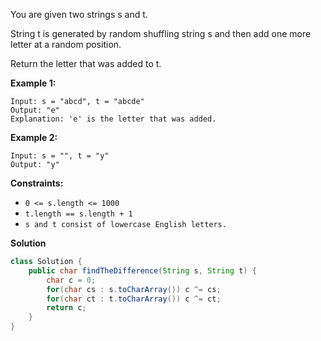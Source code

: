 You are given two strings s and t.

String t is generated by random shuffling string s and then add one more letter at a random position.

Return the letter that was added to t.

 

**Example 1:**
```
Input: s = "abcd", t = "abcde"
Output: "e"
Explanation: 'e' is the letter that was added.
```
**Example 2:**
```
Input: s = "", t = "y"
Output: "y"
``` 

**Constraints:**

- `0 <= s.length <= 1000`
- `t.length == s.length + 1`
- `s and t consist of lowercase English letters.`

**Solution**
```java
class Solution {
    public char findTheDifference(String s, String t) {
        char c = 0;
        for(char cs : s.toCharArray()) c ^= cs;
        for(char ct : t.toCharArray()) c ^= ct;
        return c;
    }
}
```
